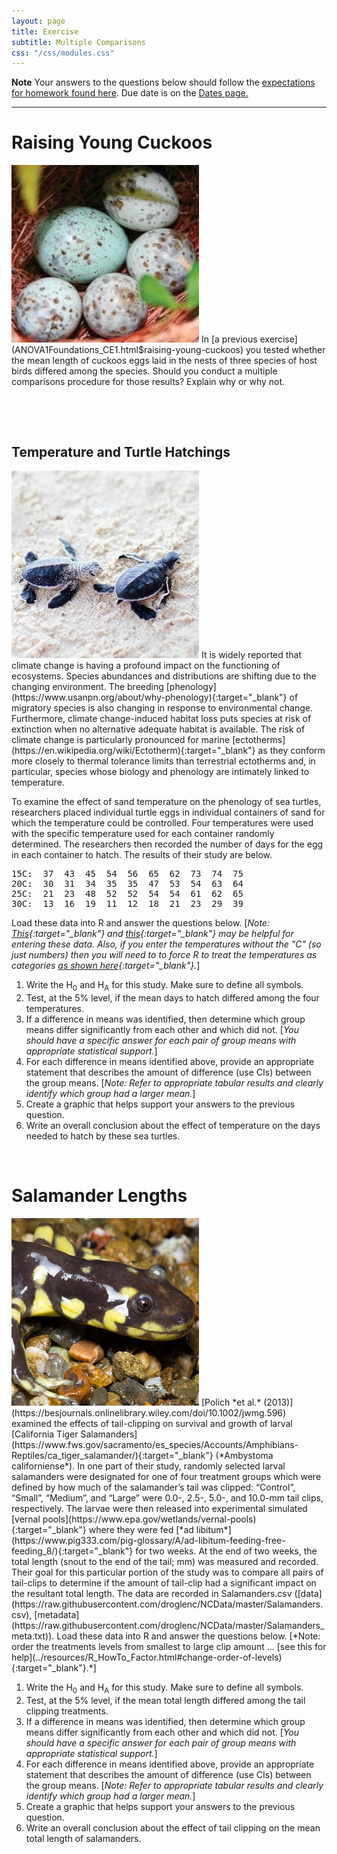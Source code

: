 ```yaml
---
layout: page
title: Exercise
subtitle: Multiple Comparisons
css: "/css/modules.css"
---
```


<div class="alert alert-warning">
  <strong>Note</strong> Your answers to the questions below should follow the <a href="../resources/hwformat" target="_blank">expectations for homework found here</a>. Due date is on the <a href="../../resources/Dates-Current" target="_blank">Dates page.</a>
</div>

----

# Raising Young Cuckoos
<img src="../zimgs/cuckoo-eggs.jpg" alt="Cuckoo Eggs" class="img-right">
In [a previous exercise](ANOVA1Foundations_CE1.html$raising-young-cuckoos) you tested whether the mean length of cuckoos eggs laid in the nests of three species of host birds differed among the species. Should you conduct a multiple comparisons procedure for those results? Explain why or why not.

&nbsp;

&nbsp;

## Temperature and Turtle Hatchings
<img src="../zimgs/sea_turtles.jpg" alt="Sea Turtles" class="img-right">
It is widely reported that climate change is having a profound impact on the functioning of ecosystems. Species abundances and distributions are shifting due to the changing environment. The breeding [phenology](https://www.usanpn.org/about/why-phenology){:target="_blank"} of migratory species is also changing in response to environmental change. Furthermore, climate change-induced habitat loss puts species at risk of extinction when no alternative adequate habitat is available. The risk of climate change is particularly pronounced for marine [ectotherms](https://en.wikipedia.org/wiki/Ectotherm){:target="_blank"} as they conform more closely to thermal tolerance limits than terrestrial ectotherms and, in particular, species whose biology and phenology are intimately linked to temperature.

To examine the effect of sand temperature on the phenology of sea turtles, researchers placed individual turtle eggs in individual containers of sand for which the temperature could be controlled. Four temperatures were used with the specific temperature used for each container randomly determined. The researchers then recorded the number of days for the egg in each container to hatch. The results of their study are below.

<pre>
15C:  37  43  45  54  56  65  62  73  74  75
20C:  30  31  34  35  35  47  53  54  63  64
25C:  21  23  48  52  52  54  54  61  62  65
30C:  13  16  19  11  12  18  21  23  29  39
</pre>

Load these data into R and answer the questions below. [*Note: [This](../resources/R_HowTo_StackedData.html){:target="_blank"} and [this](http://derekogle.com/NCMTH107/resources/FAQs/enter-data.html){:target="_blank"} may be helpful for entering these data. Also, if you enter the temperatures without the "C" (so just numbers) then you will need to to force R to treat the temperatures as categories [as shown here](../resources/R_HowTo_Factor.html){:target="_blank"}.*]

1. Write the H<sub>0</sub> and H<sub>A</sub> for this study. Make sure to define all symbols.
1. Test, at the 5% level, if the mean days to hatch differed among the four temperatures.
1. If a difference in means was identified, then determine which group means differ significantly from each other and which did not. [*You should have a specific answer for each pair of group means with appropriate statistical support.*]
1. For each difference in means identified above, provide an appropriate statement that describes the amount of difference (use CIs) between the group means. [*Note: Refer to appropriate tabular results and clearly identify which group had a larger mean.*]
1. Create a graphic that helps support your answers to the previous question.
1. Write an overall conclusion about the effect of temperature on the days needed to hatch by these sea turtles.

&nbsp;

# Salamander Lengths
<img src="../zimgs/salamander.jpg" alt="California Tiger Salamander" class="img-right">
[Polich *et al.* (2013)](https://besjournals.onlinelibrary.wiley.com/doi/10.1002/jwmg.596) examined the effects of tail-clipping on survival and growth of larval [California Tiger Salamanders](https://www.fws.gov/sacramento/es_species/Accounts/Amphibians-Reptiles/ca_tiger_salamander/){:target="_blank"} (*Ambystoma californiense*). In one part of their study, randomly selected larval salamanders were designated for one of four treatment groups which were defined by how much of the salamander’s tail was clipped: “Control”, “Small”, “Medium”, and “Large” were 0.0-, 2.5-, 5.0-, and 10.0-mm tail clips, respectively. The larvae were then released into experimental simulated [vernal pools](https://www.epa.gov/wetlands/vernal-pools){:target="_blank"} where they were fed [*ad libitum*](https://www.pig333.com/pig-glossary/A/ad-libitum-feeding-free-feeding_8/){:target="_blank"} for two weeks. At the end of two weeks, the total length (snout to the end of the tail; mm) was measured and recorded. Their goal for this particular portion of the study was to compare all pairs of tail-clips to determine if the amount of tail-clip had a significant impact on the resultant total length. The data are recorded in Salamanders.csv ([data](https://raw.githubusercontent.com/droglenc/NCData/master/Salamanders.csv), [metadata](https://raw.githubusercontent.com/droglenc/NCData/master/Salamanders_meta.txt)). Load these data into R and answer the questions below. [*Note: order the treatments levels from smallest to large clip amount ... [see this for help](../resources/R_HowTo_Factor.html#change-order-of-levels){:target="_blank"}.*]

1. Write the H<sub>0</sub> and H<sub>A</sub> for this study. Make sure to define all symbols.
1. Test, at the 5% level, if the mean total length differed among the tail clipping treatments.
1. If a difference in means was identified, then determine which group means differ significantly from each other and which did not. [*You should have a specific answer for each pair of group means with appropriate statistical support.*]
1. For each difference in means identified above, provide an appropriate statement that describes the amount of difference (use CIs) between the group means. [*Note: Refer to appropriate tabular results and clearly identify which group had a larger mean.*]
1. Create a graphic that helps support your answers to the previous question.
1. Write an overall conclusion about the effect of tail clipping on the mean total length of salamanders.
